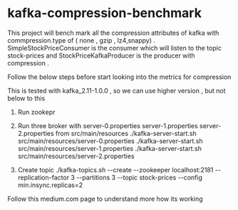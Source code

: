 # kafka-compression-benchmark
This project will bench mark all the compression attributes of kafka with commpression.type of ( none , gzip , lz4,snappy) . SimpleStockPriceConsumer is the consumer which will listen to the topic stock-prices and StockPriceKafkaProducer is the producer with compression . 

Follow the below steps before start looking into the metrics for compression 

This is tested with kafka_2.11-1.0.0 , so we can use higher version , but not below to this 
1) Run zookepr 
2) Run three broker with server-0.properties  server-1.properties  server-2.properties from src/main/resources 
./kafka-server-start.sh src/main/resources/server-0.properties
./kafka-server-start.sh src/main/resources/server-1.properties
./kafka-server-start.sh src/main/resources/server-2.properties

3) Create topic 
./kafka-topics.sh --create --zookeeper localhost:2181 --replication-factor 3 --partitions 3 --topic stock-prices --config min.insync.replicas=2

Follow this medium.com page to understand more how its working 

